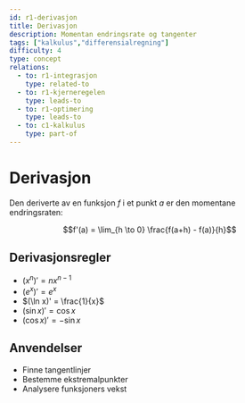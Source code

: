 ```yaml
---
id: r1-derivasjon
title: Derivasjon
description: Momentan endringsrate og tangenter
tags: ["kalkulus","differensialregning"]
difficulty: 4
type: concept
relations:
  - to: r1-integrasjon
    type: related-to
  - to: r1-kjerneregelen
    type: leads-to
  - to: r1-optimering
    type: leads-to
  - to: c1-kalkulus
    type: part-of
---
```

# Derivasjon

Den deriverte av en funksjon $f$ i et punkt $a$ er den momentane endringsraten:

$$f'(a) = \lim_{h \to 0} \frac{f(a+h) - f(a)}{h}$$

## Derivasjonsregler
- $(x^n)' = nx^{n-1}$
- $(e^x)' = e^x$
- $(\ln x)' = \frac{1}{x}$
- $(\sin x)' = \cos x$
- $(\cos x)' = -\sin x$

## Anvendelser
- Finne tangentlinjer
- Bestemme ekstremalpunkter
- Analysere funksjoners vekst